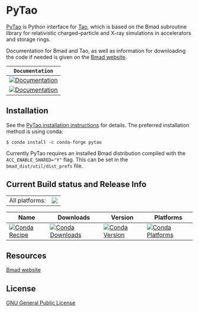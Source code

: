 


# PyTao

[PyTao]((https://bmad-sim.github.io/pytao/index.html)) is Python interface for [Tao](https://www.classe.cornell.edu/bmad/tao.html), which is based on the Bmad subroutine library for relativistic charged–particle and X-ray simulations in accelerators and storage rings.

Documentation for Bmad and Tao, as well as information for downloading the code if needed is given on the [Bmad website](https://www.classe.cornell.edu/bmad).


**`Documentation`** |
------------------- |
[![Documentation](https://img.shields.io/badge/pytao-examples-green.svg)](https://bmad-sim.github.io/pytao/examples/basic.html#)  |
[![Documentation](https://img.shields.io/badge/api-reference-blue.svg)](https://bmad-sim.github.io/pytao/dev_docs/api/index.html)  |



## Installation

See the [PyTao installation instructions](https://bmad-sim.github.io/pytao/user_docs/index.html) for details. The preferred installation method is using conda:

```
$ conda install -c conda-forge pytao
```

Currently PyTao requires an installed Bmad distribution compiled with the `ACC_ENABLE_SHARED="Y"` flag. This can be set in the `bmad_dist/util/dist_prefs` file. 


## Current Build status and Release Info

<table><tr><td>All platforms:</td>
    <td>
      <a href="https://dev.azure.com/conda-forge/feedstock-builds/_build/latest?definitionId=12517&branchName=master">
        <img src="https://dev.azure.com/conda-forge/feedstock-builds/_apis/build/status/pytao-feedstock?branchName=master">
      </a>
    </td>
  </tr>
</table>


| Name | Downloads | Version | Platforms |
| --- | --- | --- | --- |
| [![Conda Recipe](https://img.shields.io/badge/recipe-pytao-green.svg)](https://anaconda.org/conda-forge/pytao) | [![Conda Downloads](https://img.shields.io/conda/dn/conda-forge/pytao.svg)](https://anaconda.org/conda-forge/pytao) | [![Conda Version](https://img.shields.io/conda/vn/conda-forge/pytao.svg)](https://anaconda.org/conda-forge/pytao) | [![Conda Platforms](https://img.shields.io/conda/pn/conda-forge/pytao.svg)](https://anaconda.org/conda-forge/pytao) |

## Resources

[Bmad website](https://www.classe.cornell.edu/bmad)





## License

[GNU General Public License](LICENSE)
